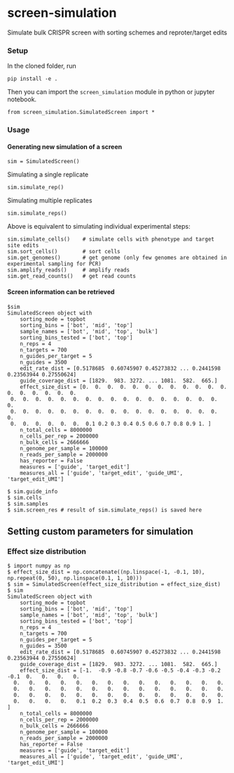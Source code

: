 # screen-simulation
Simulate bulk CRISPR screen with sorting schemes and reproter/target edits

### Setup  
In the cloned folder, run  
```
pip install -e .
```

Then you can import the `screen_simulation` module in python or jupyter notebook.  
```
from screen_simulation.SimulatedScreen import *  
```

### Usage
#### Generating new simulation of a screen  
```
sim = SimulatedScreen()
```

Simulating a single replicate  
```
sim.simulate_rep()
```

Simulating multiple replicates  
```
sim.simulate_reps()
```

Above is equivalent to simulating individual experimental steps:  
```
sim.simulate_cells()    # simulate cells with phenotype and target site edits
sim.sort_cells()        # sort cells
sim.get_genomes()       # get genome (only few genomes are obtained in experimental sampling for PCR)
sim.amplify_reads()     # amplify reads
sim.get_read_counts()   # get read counts
```


#### Screen information can be retrieved  
```
$sim
SimulatedScreen object with 
	sorting_mode = topbot
	sorting_bins = ['bot', 'mid', 'top']
	sample_names = ['bot', 'mid', 'top', 'bulk']
	sorting_bins_tested = ['bot', 'top']
	n_reps = 4
	n_targets = 700
	n_guides_per_target = 5
	n_guides = 3500
	edit_rate_dist = [0.5178685  0.60745907 0.45273832 ... 0.2441598  0.23563944 0.27550624]
	guide_coverage_dist = [1829.  983. 3272. ... 1081.  582.  665.]
	effect_size_dist = [0.  0.  0.  0.  0.  0.  0.  0.  0.  0.  0.  0.  0.  0.  0.  0.  0.  0.
 0.  0.  0.  0.  0.  0.  0.  0.  0.  0.  0.  0.  0.  0.  0.  0.  0.  0.
 0.  0.  0.  0.  0.  0.  0.  0.  0.  0.  0.  0.  0.  0.  0.  0.  0.  0.
 0.  0.  0.  0.  0.  0.  0.1 0.2 0.3 0.4 0.5 0.6 0.7 0.8 0.9 1. ]
	n_total_cells = 8000000
	n_cells_per_rep = 2000000
	n_bulk_cells = 2666666
	n_genome_per_sample = 100000
	n_reads_per_sample = 2000000
	has_reporter = False
	measures = ['guide', 'target_edit']
	measures_all = ['guide', 'target_edit', 'guide_UMI', 'target_edit_UMI']
```

```
$ sim.guide_info
$ sim.cells
$ sim.samples
$ sim.screen_res # result of sim.simulate_reps() is saved here
```

## Setting custom parameters for simulation
### Effect size distribution
```
$ import numpy as np
$ effect_size_dist = np.concatenate((np.linspace(-1, -0.1, 10), np.repeat(0, 50), np.linspace(0.1, 1, 10)))
$ sim = SimulatedScreen(effect_size_distribution = effect_size_dist)
$ sim
SimulatedScreen object with 
	sorting_mode = topbot
	sorting_bins = ['bot', 'mid', 'top']
	sample_names = ['bot', 'mid', 'top', 'bulk']
	sorting_bins_tested = ['bot', 'top']
	n_reps = 4
	n_targets = 700
	n_guides_per_target = 5
	n_guides = 3500
	edit_rate_dist = [0.5178685  0.60745907 0.45273832 ... 0.2441598  0.23563944 0.27550624]
	guide_coverage_dist = [1829.  983. 3272. ... 1081.  582.  665.]
	effect_size_dist = [-1.  -0.9 -0.8 -0.7 -0.6 -0.5 -0.4 -0.3 -0.2 -0.1  0.   0.   0.   0.
  0.   0.   0.   0.   0.   0.   0.   0.   0.   0.   0.   0.   0.   0.
  0.   0.   0.   0.   0.   0.   0.   0.   0.   0.   0.   0.   0.   0.
  0.   0.   0.   0.   0.   0.   0.   0.   0.   0.   0.   0.   0.   0.
  0.   0.   0.   0.   0.1  0.2  0.3  0.4  0.5  0.6  0.7  0.8  0.9  1. ]
	n_total_cells = 8000000
	n_cells_per_rep = 2000000
	n_bulk_cells = 2666666
	n_genome_per_sample = 100000
	n_reads_per_sample = 2000000
	has_reporter = False
	measures = ['guide', 'target_edit']
	measures_all = ['guide', 'target_edit', 'guide_UMI', 'target_edit_UMI']
```
